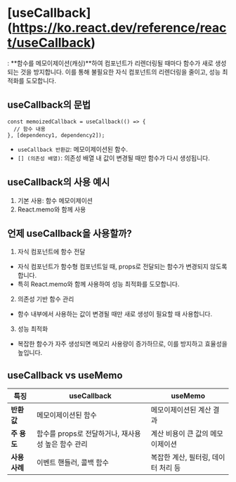 # [useCallback] (https://ko.react.dev/reference/react/useCallback)
: **함수를 메모이제이션(캐싱)**하여 컴포넌트가 리렌더링될 때마다 함수가 새로 생성되는 것을 방지합니다. 이를 통해 불필요한 자식 컴포넌트의 리렌더링을 줄이고, 성능 최적화를 도모합니다.

## useCallback의 문법
```
const memoizedCallback = useCallback(() => {
  // 함수 내용
}, [dependency1, dependency2]);
```
- `useCallback 반환값`: 메모이제이션된 함수.
- `[] (의존성 배열)`: 의존성 배열 내 값이 변경될 때만 함수가 다시 생성됩니다.

## useCallback의 사용 예시
1. 기본 사용: 함수 메모이제이션
2. React.memo와 함께 사용

## 언제 useCallback을 사용할까?
1. 자식 컴포넌트에 함수 전달
- 자식 컴포넌트가 함수형 컴포넌트일 때, props로 전달되는 함수가 변경되지 않도록 합니다.
- 특히 React.memo와 함께 사용하여 성능 최적화를 도모합니다.

2. 의존성 기반 함수 관리
- 함수 내부에서 사용하는 값이 변경될 때만 새로 생성이 필요할 때 사용합니다.

3. 성능 최적화
- 복잡한 함수가 자주 생성되면 메모리 사용량이 증가하므로, 이를 방지하고 효율성을 높입니다.

## useCallback vs useMemo
| **특징**      | **useCallback**                                      | **useMemo**                                  |
|---------------|-----------------------------------------------------|---------------------------------------------|
| **반환값**     | 메모이제이션된 함수                                   | 메모이제이션된 계산 결과                      |
| **주 용도**    | 함수를 props로 전달하거나, 재사용성 높은 함수 관리      | 계산 비용이 큰 값의 메모이제이션              |
| **사용 사례**  | 이벤트 핸들러, 콜백 함수                              | 복잡한 계산, 필터링, 데이터 처리 등            |
